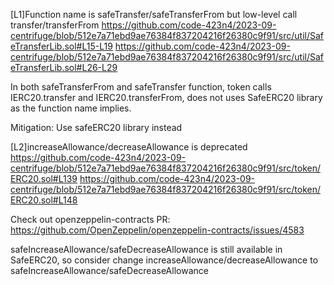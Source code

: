 [L1]Function name is safeTransfer/safeTransferFrom but low-level call transfer/transferFrom
https://github.com/code-423n4/2023-09-centrifuge/blob/512e7a71ebd9ae76384f837204216f26380c9f91/src/util/SafeTransferLib.sol#L15-L19
https://github.com/code-423n4/2023-09-centrifuge/blob/512e7a71ebd9ae76384f837204216f26380c9f91/src/util/SafeTransferLib.sol#L26-L29

In both safeTransferFrom and safeTransfer function, token calls IERC20.transfer and IERC20.transferFrom, does not uses SafeERC20 library as the function name implies.

Mitigation:
Use safeERC20 library instead

[L2]increaseAllowance/decreaseAllowance is deprecated
https://github.com/code-423n4/2023-09-centrifuge/blob/512e7a71ebd9ae76384f837204216f26380c9f91/src/token/ERC20.sol#L139
https://github.com/code-423n4/2023-09-centrifuge/blob/512e7a71ebd9ae76384f837204216f26380c9f91/src/token/ERC20.sol#L148

Check out openzeppelin-contracts PR:
https://github.com/OpenZeppelin/openzeppelin-contracts/issues/4583

safeIncreaseAllowance/safeDecreaseAllowance is still available in SafeERC20, so consider change increaseAllowance/decreaseAllowance to safeIncreaseAllowance/safeDecreaseAllowance